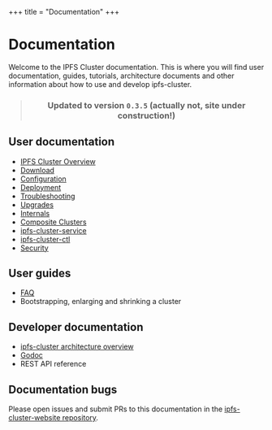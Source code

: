 +++
title = "Documentation"
+++

# Documentation

Welcome to the IPFS Cluster documentation. This is where you will find user documentation, guides, tutorials, architecture documents and other information about how to use and develop ipfs-cluster.

<center>

> ### Updated to version `0.3.5` (actually not, site under construction!)

</center>

## User documentation

* [IPFS Cluster Overview](overview)
* [Download](download)
* [Configuration](configuration)
* [Deployment](deployment)
* [Troubleshooting](troubleshooting)
* [Upgrades](upgrades)
* [Internals](internals)
* [Composite Clusters](composite-clusters)
* [ipfs-cluster-service](ipfs-cluster-service)
* [ipfs-cluster-ctl](ipfs-cluster-ctl)
* [Security](security)

## User guides

* [FAQ](faq)
* Bootstrapping, enlarging and shrinking a cluster

## Developer documentation

* [ipfs-cluster architecture overview](/developer/architecture)
* [Godoc](https://godoc.org/github.com/ipfs/ipfs-cluster)
* REST API reference

## Documentation bugs

Please open issues and submit PRs to this documentation in the [ipfs-cluster-website repository](https://github.com/ipfs/ipfs-cluster-website/issues).
